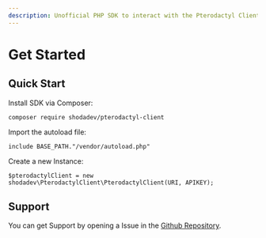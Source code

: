```yaml
---
description: Unofficial PHP SDK to interact with the Pterodactyl Client Api
---
```


# Get Started

## Quick Start

Install SDK via Composer:

```
composer require shodadev/pterodactyl-client
```

Import the autoload file:

```
include BASE_PATH."/vendor/autoload.php"
```

Create a new Instance:

```
$pterodactylClient = new shodadev\PterodactylClient\PterodactylClient(URI, APIKEY);
```



## Support

You can get Support by opening a Issue in the [Github Repository](https://github.com/ShodaDev/pterodactyl-api-client-sdk).

